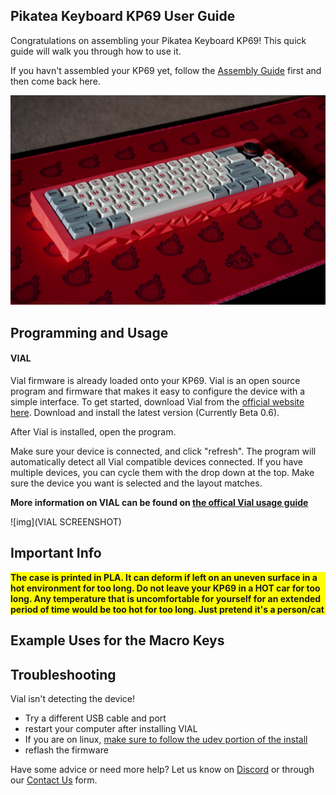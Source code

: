 ## Pikatea Keyboard KP69 User Guide
Congratulations on assembling your Pikatea Keyboard KP69! This quick guide will walk you through how to use it.

If you havn't assembled your KP69 yet, follow the [Assembly Guide](/PikateaKeyboardKP69/kp69-kit-assembly-guide.html) first and then come back here.

![img](/assets/KP69/KP69header.webp)

## Programming and Usage

#### VIAL
Vial firmware is already loaded onto your KP69. Vial is an open source program and firmware that makes it easy to configure the device with a simple interface. To get started, download Vial from the [official website here](https://get.Vial.today). Download and install the latest version (Currently Beta 0.6).

After Vial is installed, open the program.

Make sure your device is connected, and click "refresh". The program will automatically detect all Vial compatible devices connected. If you have multiple devices, you can cycle them with the drop down at the top. Make sure the device you want is selected and the layout matches.

**More information on VIAL can be found on [the offical Vial usage guide](https://get.vial.today/manual/)**

<!-- TODO update this image with a screenshot of the current FinnGus Firmware -->
![img](VIAL SCREENSHOT)

## Important Info
<p style="background-color: yellow;"><strong>The case is printed in PLA. It can deform if left on an uneven surface in a hot environment for too long. Do not leave your KP69 in a HOT car for too long. Any temperature that is uncomfortable for yourself for an extended period of time would be too hot for too long. Just pretend it's a person/cat</strong></p>

## Example Uses for the Macro Keys
<MacroUsesKeyboard/>

## Troubleshooting
Vial isn't detecting the device!
* Try a different USB cable and port
* restart your computer after installing VIAL
* If you are on linux, [make sure to follow the udev portion of the install](https://get.Vial.today)
* reflash the firmware

Have some advice or need more help? Let us know on [Discord](https://www.pikatea.com/discord) or through our [Contact Us](https://www.pikatea.com/pages/contact-us) form.
